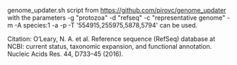 genome_updater.sh script from https://github.com/pirovc/genome_updater with the parameters -g "protozoa" -d "refseq" -c "representative genome" -m -A species:1 -a -p -T '554915,255975,5878,5794' can be used.

Citation: 
O’Leary, N. A. et al. Reference sequence (RefSeq) database at NCBI: current status, taxonomic expansion, and functional annotation. Nucleic Acids Res. 44, D733–45 (2016).
